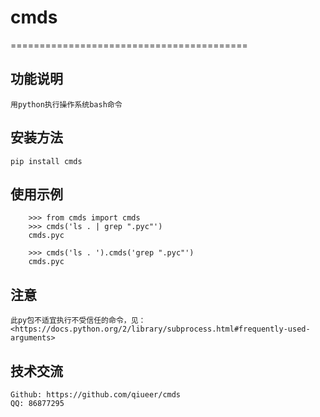 # cmds
=========================================

##  功能说明
```
用python执行操作系统bash命令
```

## 安装方法
```
pip install cmds
```

## 使用示例
```
    >>> from cmds import cmds
    >>> cmds('ls . | grep ".pyc"')
    cmds.pyc
```

```
    >>> cmds('ls . ').cmds('grep ".pyc"')
    cmds.pyc
```

## 注意
```
此py包不适宜执行不受信任的命令，见：
<https://docs.python.org/2/library/subprocess.html#frequently-used-arguments>
```

## 技术交流
```
Github: https://github.com/qiueer/cmds
QQ: 86877295
```

